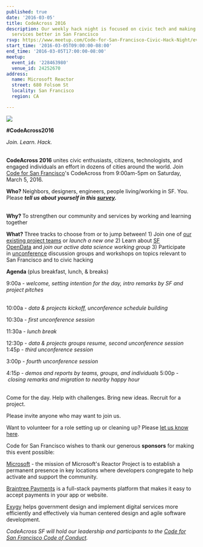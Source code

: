 ```yaml
---
published: true
date: '2016-03-05'
title: CodeAcross 2016
description: Our weekly hack night is focused on civic tech and making government
  services better in San Francisco
rsvp: https://www.meetup.com/Code-for-San-Francisco-Civic-Hack-Night/events/228463980/
start_time: '2016-03-05T09:00:00-08:00'
end_time: '2016-03-05T17:00:00-08:00'
meetup:
  event_id: '228463980'
  venue_id: 24252670
address:
  name: Microsoft Reactor
  street: 680 Folsom St
  locality: San Francisco
  region: CA

---
```

<!-- imported via scripts/generate-events-from-meetup -->
<p><img src="http://photos3.meetupstatic.com/photos/event/6/c/1/600_446341729.jpeg" /></p> <p><b>#CodeAcross2016</b></p> <p><i>Join. Learn. Hack.</i></p> <p><br/><b>CodeAcross 2016</b> unites civic enthusiasts, citizens, technologists, and engaged individuals an effort in dozens of cities around the world. Join <a href="http://codeforsanfrancisco.org/">Code for San Francisco</a>'s CodeAcross from 9:00am-5pm on Saturday, March 5, 2016.</p> <p><b>Who? </b>Neighbors, designers, engineers, people living/working in SF. You. Please <i><b>tell us about yourself in this</b><b> <a href="https://docs.google.com/forms/d/1Nv1pvyshK17aT3RYSA921V3iuDxG3tosVVIuSMM_46I/viewform">survey</a>.</b></i></p> <p><br/><b>Why? </b>To strengthen our community and services by working and learning together</p> <p><b>What? </b>Three tracks to choose from or to jump between! 1) Join one of <a href="http://codeforsanfrancisco.org/projects/">our existing project teams</a> or <i>launch a new one</i> 2) Learn about <a href="https://data.sfgov.org/">SF OpenData</a> and <i>join our active data science working group</i> 3) Participate in <a href="https://en.wikipedia.org/wiki/Unconference">unconference</a> discussion groups and workshops on topics relevant to San Francisco and to civic hacking</p> <p><b>Agenda </b>(plus breakfast, lunch, &amp; breaks)</p> <p>9:00a - <i>welcome, setting intention for the day, intro remarks by SF and project pitches</i></p> <p><br/>10:00a - <i>data &amp; projects kickoff, unconference schedule building</i></p> <p>10:30a - <i>first unconference session</i></p> <p>11:30a - <i>lunch break</i></p> <p>12:30p - <i>data &amp; projects groups resume, second unconference session</i> 1:45p - <i>third unconference session</i></p> <p>3:00p - <i>fourth unconference session</i></p> <p>4:15p - <i>demos and reports by teams, groups, and individuals</i> 5:00p - <i>closing remarks and migration to nearby h</i><i>appy hour</i></p> <p><br/>Come for the day. Help with challenges. Bring new ideas. Recruit for a project.</p> <p>Please invite anyone who may want to join us.</p> <p>Want to volunteer for a role setting up or cleaning up? Please <a href="https://docs.google.com/forms/d/1j-Fq4LaWMCnxWYG_02NZ8tcHsGGkq9F-YP8rzUeqhgw/viewform">let us know here</a>.</p> <p>Code for San Francisco wishes to thank our generous <b>sponsors</b> for making this event possible:</p> <p><a href="http://www.microsoftbayarea.com/">Microsoft</a> - the mission of Microsoft's Reactor Project is to establish a permanent presence in key locations where developers congregate to help activate and support the community.</p> <p><a href="https://www.braintreepayments.com/">Braintree Payments</a> is a full-stack payments platform that makes it easy to accept payments in your app or website.</p> <p><a href="http://exygy.com/">Exygy</a> helps government design and implement digital services more efficiently and effectively via human centered design and agile software development.</p> <p><i>CodeAcross SF will hold our leadership and participants to the <a href="https://docs.google.com/document/d/1ZV_iy2CeDlTu13Af9-_5NyOC8SVP9mpxIBn0g1e_S-Q/edit?usp=sharing">Code for San Francisco Code of Conduct</a>.</i></p> 
